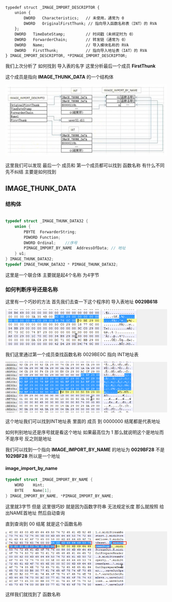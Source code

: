 ```
typedef struct _IMAGE_IMPORT_DESCRIPTOR {
    union {
        DWORD   Characteristics;   // 未使用，通常为 0
        DWORD   OriginalFirstThunk; // 指向导入函数名称表（INT）的 RVA
    };
    DWORD   TimeDateStamp;         // 时间戳（未绑定时为 0）
    DWORD   ForwarderChain;        // 转发链（通常为 0）
    DWORD   Name;                  // 导入模块名称的 RVA
    DWORD   FirstThunk;            // 指向导入地址表（IAT）的 RVA
} IMAGE_IMPORT_DESCRIPTOR, *PIMAGE_IMPORT_DESCRIPTOR;
```

我们上次分析了 如何找到 导入表的名字 这里分析最后一个成员 **FirstThunk**

这个成员是指向 **IMAGE_THUNK_DATA** 的一个结构体

![image-20250323151837630](https://raw.githubusercontent.com/Xioaruan912/pic/main/image-20250323151837630.png)

这里我们可以发现 最后一个 成员和 第一个成员都可以找到 函数名称 有什么不同先不纠结 主要是如何找到

## IMAGE_THUNK_DATA

### 结构体

```c

typedef struct _IMAGE_THUNK_DATA32 {
    union {
        PBYTE  ForwarderString;
        PDWORD Function;
        DWORD Ordinal;    //序号
        PIMAGE_IMPORT_BY_NAME  AddressOfData; // 地址
    } u1;
} IMAGE_THUNK_DATA32;
typedef IMAGE_THUNK_DATA32 * PIMAGE_THUNK_DATA32;
```

这里是一个联合体 主要就是起4个名称 为4字节

### 如何判断序号还是名称

这里有一个巧妙的方法 首先我们去查一下这个程序的 导入表地址 **0029B618**

![image-20250323153236360](https://raw.githubusercontent.com/Xioaruan912/pic/main/image-20250323153236360.png)

我们这里通过第一个成员查找函数名称  0029BE0C 指向 INT地址表

![image-20250323153540267](https://raw.githubusercontent.com/Xioaruan912/pic/main/image-20250323153540267.png)

这个地址我们可以找到INT地址表 里面的 成员 到 0000000 结尾都是代表地址

如何判别地址还是序号就是看这个地址 如果最高位为 1 那么就说明这个是地址而不是序号 反之则是地址

我们可以找到一个指向 **IMAGE_IMPORT_BY_NAME** 的地址为 **0029BF28** 不是 **1029BF28** 所以是一个地址

#### image_import_by_name

```c
typedef struct _IMAGE_IMPORT_BY_NAME {
    WORD    Hint;
    BYTE    Name[1];
} IMAGE_IMPORT_BY_NAME, *PIMAGE_IMPORT_BY_NAME;
```

这里就3字节 但是 这里很巧妙 就是因为函数字符串 无法规定长度 那么就按照 给出NAME首地址 然后自动查询

直到查询到 00 结尾 就是这个函数名称

![image-20250323153949826](https://raw.githubusercontent.com/Xioaruan912/pic/main/image-20250323153949826.png)

这样我们就找到了 函数名称

